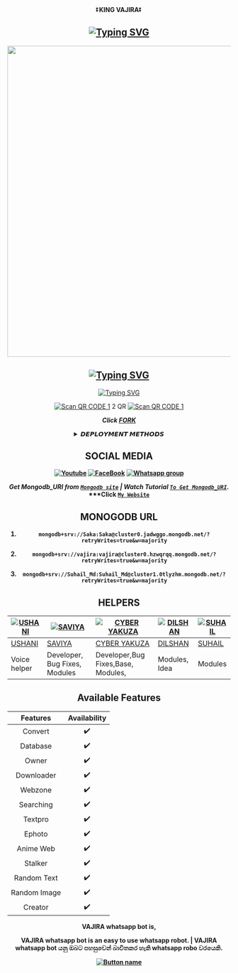 <div align="center">
    ⏬<b>KING VAJIRA</b>⏬</b>

  
<div align="center">
</p>


## [![Typing SVG](https://readme-typing-svg.herokuapp.com?font=Rockstar-ExtraBold&color=F00&lines=HELLO+IM+KING+VAJIRA+WHATSAPP+BOT)](https://git.io/typing-svg)

   <p align="center">
<a href="https://github.com/vajirabot1">
    <img src="https://telegra.ph/file/fb7993e24f7ecdaecbed5.jpg"  width="700px">
  </a>

## [![Typing SVG](https://readme-typing-svg.herokuapp.com?font=Rockstar-ExtraBold&color=F33A6A&lines=𝐖𝐞𝐥𝐜𝐨𝐦𝐞+𝐓𝐨+𝘿𝘼𝙍𝙆╺+𝙑𝘼𝙅𝙄𝙍𝘼+-+𝗕𝗢𝗧.;𝙿𝙾𝚆𝙴𝚁𝙳+𝙱𝚈:+𝙺𝙸𝙽𝙶+𝚅𝙰𝙹𝙸𝚁𝙰+𝚃𝙴𝙰𝙼;ℂ𝕣𝕖𝕒𝕥𝕖𝕕+𝕓𝕪:+𝙒𝙈𝙍.𝙑𝘼𝙅𝙄𝙍𝘼;𝐌𝐑:+☬𝔻𝔸ℝ𝕂༒𝕍𝔸𝕁𝕀ℝ𝔸࿐;💕ඉතිං+කොහොමද🙃;😁මොකද+කරන්නෙ🌹)](https://git.io/typing-svg)

  
<div align="center">    
   
 [![Typing SVG](https://readme-typing-svg.herokuapp.com?font=Rockstar-ExtraBold&color=F01&lines=ＣＬＩＣＫ+ＴＯ+ＳＣＡＮ+ＱＲ+ＣＯＤＥ)](https://git.io/typing-svg)

</p>

[![Scan QR CODE 1](https://i.imgur.com/ouR5zv8.jpg)](https://replit.com/@VajiraRathnayak/KING-VAJIRA-MD-3?v=1) 2 QR [![Scan QR CODE 1](https://i.imgur.com/ouR5zv8.jpg)](https://replit.com/@VajiraRathnayak/KING-VAJIRA-MD?v=1) 


***Click [FORK](https://github.com/vajirabot1/KING-VAJIRA-MD-fork)***

<b><details><summary>𝘿𝙀𝙋𝙇𝙊𝙔𝙈𝙀𝙉𝙏 𝙈𝙀𝙏𝙃𝙊𝘿𝙎</summary><br>
 
 [![Deploy on Heroku](https://www.herokucdn.com/deploy/button.svg)](https://dashboard.heroku.com/new?template=https://github.com/vajirabot1/KING-VAJIRA-MD)

[![Deploy on Replit](https://repl.it/badge/github/quiec/whatsAlfa)](https://replit.com/github/vajirabot1/KING-VAJIRA-Md)

[![Deploy to Koyeb](https://www.koyeb.com/static/images/deploy/button.svg)](https://app.koyeb.com/apps/deploy?type=git&repository=github.com/vajirabot1/KING-VAJIRA-MD&branch=main&env[SESSION_ID]&env[OWNER_NUMBER]=94766943622&env[MONGODB_URI]&&env[OWNER_NAME]=Vajira&env[KOYEB_API]&env[PREFIX]=.&env[BOTCAHX_API]&env[ALIVE_IMG]=https://telegra.ph/file/0ff686352c51b20af8231.jpg&env[ALIVE_MSJ]=IAmOnline&env[global_url]=instagram.com&env[FAKE_COUNTRY_CODE]=92&env[READ_MESSAGE]=false&env[DISABLE_PM]=false&env[WORKTYPE]=public&env[THEME]=VAJIRA&env[AUTO_STICKER]=false&env[AUTO_VOICE]=false&env[PACK_INFO]=prabath;madeby&name=nithya&env[KOYEB_NAME]=vajira&env[ANTILINK_VALUES]=chat.whatsapp.com&env[PORT]=8000)
    
[![Deploy on Railway](https://railway.app/button.svg)](https://railway.app/template/)
 
    
<a href="https://app.uffizzi.com/projects"><img src="https://telegra.ph/file/e464e609e43eb3dfdc144.png" alt="Deploy on Railway" width="170px"></a>

</details>

## SOCIAL MEDIA

[![Youtube](https://telegra.ph/file/eebe86c26e98ffeae39ea.jpg)](https://youtube.com/@gamingewingyt6216) [![FaceBook](https://telegra.ph/file/7d9dcbcad846a646f09f0.jpg)](https://www.facebook.com/profile.php?id=100078146263566&mibextid=ZbWKwL) [![Whatsapp group](https://telegra.ph/file/99460844d012cad1b7ee4.jpg)](https://chat.whatsapp.com/BvNbfgOzzo77urGqoNjThk)

  ***Get Mongodb_URI from [`Mongodb site`](https://www.mongodb.com/) | Watch Tutorial [`To Get Mongodb_URI`](https://youtube.com/@gamingewingyt6216).***
  ***Click [`My Website`](http://vajira.com/)

## MONOGODB URL
 1)     mongodb+srv://Saka:Saka@cluster0.jadwggo.mongodb.net/?retryWrites=true&w=majority

 2)     mongodb+srv://vajira:vajira@cluster0.hzwqrqq.mongodb.net/?retryWrites=true&w=majority

 3)     mongodb+srv://Suhail_Md:Suhail_Md@cluster1.0tlyzhm.mongodb.net/?retryWrites=true&w=majority

## HELPERS
[![USHANI](https://telegra.ph/file/1cacb07896ee14aa5920b.jpg?size=80)](https://github.com/dgxeon) | [![SAVIYA](https://telegra.ph/file/1046fee52c7a14d556793.jpg?size=100)](https://github.com/fantox001) | [![CYBER YAKUZA](https://telegra.ph/file/5e0bf1e4f7230ffe9cc37.jpg?size=109)](https://github.com/sampandey001) | [![DILSHAN](https://telegra.ph/file/4f43cf774e634e40129e5.jpg?size=80)](https://github.com/issa2001) | [![SUHAIL](https://telegra.ph/file/3b6537eb342b32de56558.jpg?size=80)](https://github.com/Prince-Mendiratta)
----|----|----|----|----
[USHANI](https://wa.me/94767898887) | [SAVIYA](https://wa.me/+94757309293) | [CYBER YAKUZA](https://wa.me/+94715264791) | [DILSHAN](https://wa.me/94773277849) | [SUHAIL](https://wa.me/919971606684)
Voice helper  | Developer, Bug Fixes, Modules |Developer,Bug Fixes,Base, Modules, | Modules, Idea | Modules

## Available Features
	
| Features |  Availability |
| :------: |  :----------: |
|   Convert     |       ✔️     |
|   Database     |       ✔️     |
|   Owner     |       ✔️    |
|   Downloader     |       ✔️     |
|   Webzone     |       ✔️       |
|   Searching     |       ✔️      |
|   Textpro     |       ✔️      |
|   Ephoto     |       ✔️     |
|   Anime Web     |       ✔️      |
|   Stalker     |       ✔️      |
|   Random Text     |       ✔️     |
|   Random Image     |       ✔️     |
|   Creator     |       ✔️      |



VAJIRA whatsapp bot is,

   VAJIRA whatsapp bot is an easy to use whatsapp robot.   |  VAJIRA whatsapp bot යනු ඔබට පහසුවෙන් බාවිතකර හැකි whatsapp robo වරයෙකි.




[![Button name](https://icons8.com/icon/9a46bTk3awwI/youtube)](https://github.com/vajirabot1/DARK-VAJIRA)
